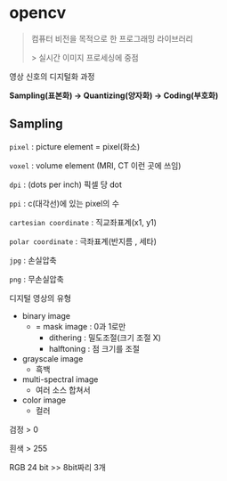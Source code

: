 # opencv

> 컴퓨터 비전을 목적으로 한 프로그래밍 라이브러리
>
> \> 실시간 이미지 프로세싱에 중점



영상 신호의 디지털화 과정

**Sampling(표본화) → Quantizing(양자화) → Coding(부호화)**



## Sampling

`pixel` : picture element = pixel(화소)

`voxel` : volume element (MRI, CT 이런 곳에 쓰임)



`dpi` : (dots per inch) 픽셀 당 dot

`ppi` : c(대각선)에 있는 pixel의 수



`cartesian coordinate` : 직교좌표계(x1, y1)

`polar coordinate` : 극좌표계(반지름 , 세타)



`jpg` : 손실압축

`png` : 무손실압축



디지털 영상의 유형

- binary image 
  - = mask image : 0과 1로만
    - dithering : 밀도조절(크기 조절 X)
    - halftoning : 점 크기를 조절
- grayscale image
  - 흑백
- multi-spectral image
  - 여러 소스 합쳐서
- color image
  - 컬러



검정 > 0

흰색 > 255



RGB 24 bit >> 8bit짜리 3개



